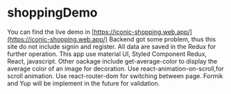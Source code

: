 # shoppingDemo
You can find the live demo in [https://iconic-shopping.web.app/](https://iconic-shopping.web.app/) 
Backend got some problem, thus this site do not include signin and register. All data are saved in the Redux for further operation.
This app use material UI, Styled Component Redux, React, javascript.
Other oackage include get-average-color to display the average color of an image for decoration. 
Use react-animation-on-scroll,for scroll animation.
Use react-router-dom for switching between page.
Formik and Yup will be implement in the future for validation. 
